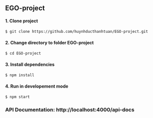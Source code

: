 ## EGO-project

#### 1. Clone project

```bash
$ git clone https://github.com/huynhducthanhtuan/EGO-project.git
```

#### 2. Change directory to folder EGO-project

```bash
$ cd EGO-project
```

#### 3. Install dependencies

```bash
$ npm install
```

#### 4. Run in developement mode

```bash
$ npm start
```

### API Documentation: http://localhost:4000/api-docs
